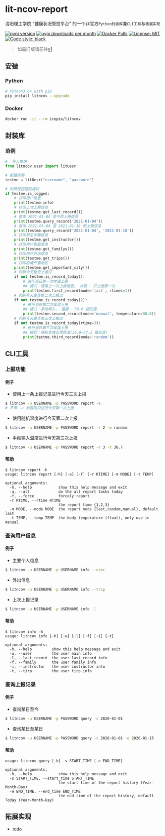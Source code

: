 # lit-ncov-report
洛阳理工学院 "健康状况管控平台" 的一个非官方`Python封装库`兼`CLI工具`与`拓展实现`

[![pypi version](https://img.shields.io/pypi/v/litncov)](https://pypi.org/project/litncov/)
[![pypi downloads per month](https://img.shields.io/pypi/dm/litncov)](https://pypi.org/project/litncov/)
[![Docker Pulls](https://img.shields.io/docker/pulls/icepie/litncov.svg)](https://hub.docker.com/r/icepie/litncov/)
[![License: MIT](https://img.shields.io/badge/License-MIT-brightgreen.svg)](https://opensource.org/licenses/MIT)
[![Code style: black](https://img.shields.io/badge/code%20style-black-000000.svg)](https://github.com/psf/black)


> 如需旧版请前往[v1](https://github.com/icepie/lit-ncov-report/tree/v1)

## 安装

### Python

```bash
# Python3.6+ with pip
pip install litncov --upgrade
```

### Docker

```bash
docker run -it --rm icepie/litncov
```

## 封装库

### 范例

```python
#  导入模块
from litncov.user import litUesr

# 新建实例
testme = litUesr("username", "password")

# 判断是否登陆成功
if testme.is_logged:
    # 打印用户信息
    print(testme.info)
    # 打印上次上报信息
    print(testme.get_last_record())
    # 查询 2021-01-04 至今的上报信息
    print(testme.query_record('2021-01-04'))
    # 查询 2021-01-04 至 2021-01-18 的上报信息
    print(testme.query_record('2021-01-04', '2021-01-18'))
    # 打印学生学籍信息
    print(testme.get_instructor())
    # 打印用户家庭信息
    print(testme.get_familys())
    # 打印用户外出信息
    print(testme.get_trips())
    # 打印疫情严重地区
    print(testme.get_important_city())
    # 判断今天是否上报过
    if not testme.is_record_today():
        # 进行当日第一次体温上报
        ## 模式：使用上一次上报信息， 次数： 只上报第一次
        print(testme.first_record(mode='last', rtimes=1))
    # 判断今天是否第二次上报过
    if not testme.is_record_today(2):
        # 进行当日第二次体温上报
        ## 模式：手动填入， 温度： 36.6 摄氏度
        print(testme.second_record(mode='manual', temperature=36.6))
    # 判断今天是否第三次上报过
    if not testme.is_record_today(rtime=3):
        # 进行当日第三次体温上报
        ## 模式：随机生成正常体温(36.0~37.2 摄氏度)
        print(testme.third_record(mode='random'))
```

## CLI工具

### 上报功能

#### 例子

- 使用上一条上报记录进行今天三次上报

```bash
$ litncov -u USERNAME -p PASSWORD report -a
# 不带 -a 参数则只进行今天第一次上报
```

- 使用随机温度进行今天第二次上报

```bash
$ litncov -u USERNAME -p PASSWORD report -r 2 -m random
```

- 手动输入温度进行今天第三次上报

```bash
$ litncov -u USERNAME -p PASSWORD report -r 3 -t 36.7
```

#### 帮助

```
$ litncov report -h
usage: litncov report [-h] [-a] [-f] [-r RTIME] [-m MODE] [-t TEMP]

optional arguments:
  -h, --help            show this help message and exit
  -a, --all             do the all report tasks today
  -f, --force           forcely report
  -r RTIME, --rtime RTIME
                        the report time {1,2,3}
  -m MODE, --mode MODE  the report mode {last,random,manual}, default last
  -t TEMP, --temp TEMP  the body temperature (float), only use in manual
```

### 查询用户信息

#### 例子

- 主要个人信息

```bash
$ litncov -u USERNAME -p USERNAME info --user
```

- 外出信息

```bash
$ litncov -u USERNAME -p USERNAME info --trip
```

- 上次上报记录

```bash
$ litncov -u USERNAME -p USERNAME info -l
```

#### 帮助

```
$ litncov info -h
usage: litncov info [-h] [-u] [-l] [-f] [-i] [-t]

optional arguments:
  -h, --help         show this help message and exit
  -u, --user         the user main info
  -l, --last_record  the user last record info
  -f, --family       the user family info
  -i, --instructor   the user instructor info
  -t, --tirp         the user tirp info

```

### 查询上报记录

#### 例子
- 查询某日至今

```bash
$ litncov -u USERNAME -p PASSWORD query -s 2020-01-01
```

- 查询某日至某日

```bash
$ litncov -u USERNAME -p PASSWORD query -s 2020-01-01 -e 2020-01-15
```

#### 帮助

```
usage: litncov query [-h] -s START_TIME [-e END_TIME]

optional arguments:
  -h, --help            show this help message and exit
  -s START_TIME, --start_time START_TIME
                        the start time of the report history (Year-Month-Day)
  -e END_TIME, --end_time END_TIME
                        the end time of the report history, default Today (Year-Month-Day)
```

## 拓展实现
- todo
